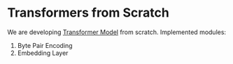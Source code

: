 # Transformers from Scratch

We are developing [Transformer Model](https://arxiv.org/abs/1706.03762) from scratch. Implemented modules:
1. Byte Pair Encoding
2. Embedding Layer
